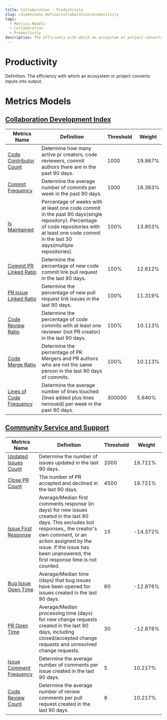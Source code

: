 ```yaml
---
title: Collaboration - Productivity
slug: /dimensions-define/collaboration/productivity
tags:
  - Metrics Models
  - Collaboration
  - Productivity
description: The efficiency with which an ecosystem or project converts inputs into output.
---
```


# Productivity
Definition: The efficiency with which an ecosystem or project converts inputs into output.

# Metrics Models

## [Collaboration Development Index](./collaboration-development-index.md#collaboration-development-index)

Metrics Name | Definition | Threshold | Weight
--- | --- | --- | ---
[Code Contributor Count](./collaboration-development-index.md#code-contributor-count) | Determine how many active pr creators, code reviewers, commit authors there are in the past 90 days. | 1000 | 19.987%
[Commit Frequency](./collaboration-development-index.md#commit-frequency) |Determine the average number of commits per week in the past 90 days.| 1000 | 16.363%
[Is Maintained](./collaboration-development-index.md#is-maintained) |Percentage of weeks with at least one code commit in the past 90 days(single repository). Percentage of code repositories with at least one code commit in the last 30 days(multiple repositories).| 100% | 13.853%
[Commit PR Linked Ratio](./collaboration-development-index.md#commit-pr-linked-ratio)  | Determine the percentage of new code commit link pull request in the last 90 days. | 100% |12.612%
[PR Issue Linked Ratio](./collaboration-development-index.md#pr-issue-linked-ratio) |Determine the percentage of new pull request link issues in the last 90 days. |100%|11.319%
[Code Review Ratio](./collaboration-development-index.md#code-review-ratio) |Determine the percentage of code commits with at least one reviewer (not PR creator) in the last 90 days.|100%|10.113%
[Code Merge Ratio](./collaboration-development-index.md#code-merge-ratio) |Determine the percentage of PR Mergers and PR authors who are not the same person in the last 90 days of commits.|100%| 10.113%
[Lines of Code Frequency](./collaboration-development-index.md#lines-of-code-frequency) |Determine the average number of lines touched (lines added plus lines removed) per week in the past 90 days. |300000| 5.640%


## [Community Service and Support](./community-service-and-support.md#community-service-and-support)

Metrics Name | Definition | Threshold | Weight
--- | --- | --- | ---
[Updated Issues Count](./community-service-and-support.md#updated_issues_count) | Determine the number of issues updated in the last 90 days. | 2000 | 19.721%
[Close PR Count](./community-service-and-support.md#close_pr_count) |The number of PR accepted and declined in the last 90 days.| 4500 | 19.721%
[Issue First Response](./community-service-and-support.md#issue_first_response) |Average/Median first comments response (in days) for new issues created in the last 90 days. This excludes bot responses,, the creator's own comment, or an action assigned by the issue. If the issue has been unanswered, the first response time is not counted.| 15 | -14.372%
[Bug Issue Open Time](./community-service-and-support.md#bug_issue_open_time)  | Average/Median time (days) that bug issues have been opened for issues created in the last 90 days.|60|-12.876%
[PR Open Time](./community-service-and-support.md#pr_open_time) |Average/Median processing time (days) for new change requests created in the last 90 days, including closed/accepted change requests and unresolved change requests.|30|-12.876%
[Issue Comment Frequency](./community-service-and-support.md#issue-comment-frequency) |Determine the average number of comments per issue created in the last 90 days.|5|10.217%
[Code Review Count](./community-service-and-support.md#code-review-count) |Determine the average number of review comments per pull request created in the last 90 days|8| 10.217%